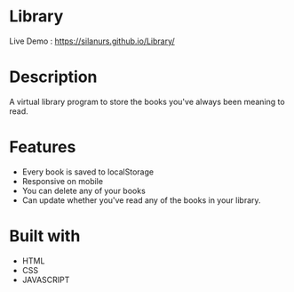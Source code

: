 # Library
Live Demo : https://silanurs.github.io/Library/
# Description
A virtual library program to store the books you've always been meaning to read.
# Features 
* Every book is saved to localStorage
* Responsive on mobile
* You can delete any of your books
* Can update whether you've read any of the books in your library.
# Built with
* HTML
* CSS
* JAVASCRIPT
